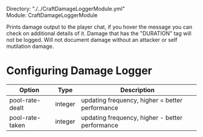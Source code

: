 Directory: "./../CraftDamageLoggerModule.yml"  
Module: CraftDamageLoggerModule

Prints damage output to the player chat, if you hover the message you can check on additional details of it. Damage that has the "DURATION" tag will not be logged. Will not document damage without an attacker or self mutilation damage.

# Configuring Damage Logger

| Option | Type | Description |
|-|-|-|
| pool-rate-dealt | integer | updating frequency, higher = better performance | 20 |
| pool-rate-taken | integer | updating frequency, higher - better performance | 5 |